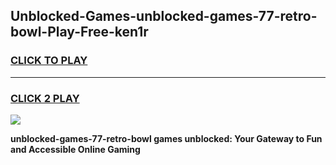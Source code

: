 
## Unblocked-Games-unblocked-games-77-retro-bowl-Play-Free-ken1r
<h3>
<a href="https://premium76.site?title=unblocked-games-77-retro-bowl&ref=10A">CLICK TO PLAY</a></h3>
<hr>

<h3>
<a href="https://premium76.site?title=unblocked-games-77-retro-bowl&ref=10A">CLICK 2 PLAY</a>
  
</h3>

<a href="https://premium76.site?title=unblocked-games-77-retro-bowl&ref=10A"><img src="https://clearcache.store/games.png"></a>


**unblocked-games-77-retro-bowl games unblocked: Your Gateway to Fun and Accessible Online Gaming**
